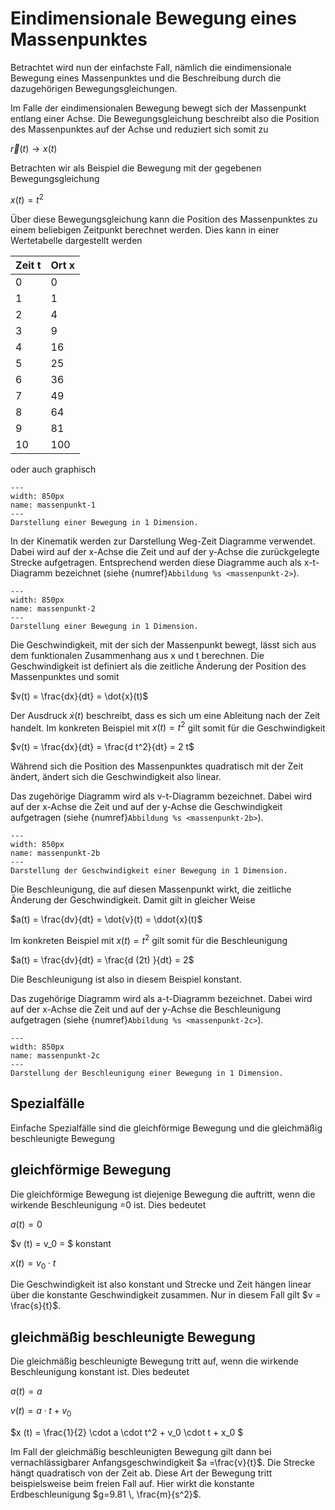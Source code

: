 # Eindimensionale Bewegung eines Massenpunktes

Betrachtet wird nun der einfachste Fall, nämlich die eindimensionale Bewegung eines Massenpunktes und die Beschreibung durch die dazugehörigen Bewegungsgleichungen. 

Im Falle der eindimensionalen Bewegung bewegt sich der Massenpunkt entlang einer Achse. Die Bewegungsgleichung beschreibt also die Position des Massenpunktes auf der Achse und reduziert sich somit zu

$\vec{r}(t) \longrightarrow x(t)$

Betrachten wir als Beispiel die Bewegung mit der gegebenen Bewegungsgleichung

$x(t) = t^2$

Über diese Bewegungsgleichung kann die Position des Massenpunktes zu einem beliebigen Zeitpunkt berechnet werden.
Dies kann in einer Wertetabelle dargestellt werden


|Zeit t| Ort x|
|-----|-----|
|0  |0  |
|1  |1   |
|2  |4   |
|3  |9   |
|4  |16   |
|5  |25   |
|6  |36   |
|7  |49   |
|8  |64   |
|9  |81   |
|10 |100   |

oder auch graphisch

```{figure} Bilder/1d_0.png
---
width: 850px
name: massenpunkt-1
---
Darstellung einer Bewegung in 1 Dimension.
 ```

In der Kinematik werden zur Darstellung Weg-Zeit Diagramme verwendet. Dabei wird auf der x-Achse die Zeit und auf der y-Achse die zurückgelegte Strecke aufgetragen. Entsprechend werden diese Diagramme auch als x-t-Diagramm bezeichnet  (siehe {numref}`Abbildung %s <massenpunkt-2>`).

```{figure} Bilder/1-dim-movement.png
---
width: 850px
name: massenpunkt-2
---
Darstellung einer Bewegung in 1 Dimension.
 ```

Die Geschwindigkeit, mit der sich der Massenpunkt bewegt, lässt sich aus dem funktionalen Zusammenhang aus x und t berechnen. Die Geschwindigkeit ist definiert als die zeitliche Änderung der Position des Massenpunktes und somit

$v(t) = \frac{dx}{dt} = \dot{x}(t)$

Der Ausdruck $\dot{x}(t)$ beschreibt, dass es sich um eine Ableitung nach der Zeit handelt.
Im konkreten Beispiel mit $x(t) = t^2$ gilt somit für die Geschwindigkeit

$v(t) = \frac{dx}{dt} = \frac{d t^2}{dt} = 2 t$

Während sich die Position des Massenpunktes quadratisch mit der Zeit ändert, ändert sich die Geschwindigkeit also linear.

Das zugehörige Diagramm wird als v-t-Diagramm bezeichnet. Dabei wird auf der x-Achse die Zeit und auf der y-Achse die Geschwindigkeit aufgetragen (siehe {numref}`Abbildung %s <massenpunkt-2b>`). 

```{figure} Bilder/1-dim-movement-v.png
---
width: 850px
name: massenpunkt-2b
---
Darstellung der Geschwindigkeit einer Bewegung in 1 Dimension.
 ```

Die Beschleunigung, die auf diesen Massenpunkt wirkt, die zeitliche Änderung der Geschwindigkeit. Damit gilt in gleicher Weise

$a(t) = \frac{dv}{dt} = \dot{v}(t) = \ddot{x}(t)$

Im konkreten Beispiel mit $x(t) = t^2$ gilt somit für die Beschleunigung

$a(t) =  \frac{dv}{dt} =  \frac{d (2t) }{dt} = 2$

Die Beschleunigung ist also in diesem Beispiel konstant. 

Das zugehörige Diagramm wird als a-t-Diagramm bezeichnet. Dabei wird auf der x-Achse die Zeit und auf der y-Achse die Beschleunigung aufgetragen (siehe {numref}`Abbildung %s <massenpunkt-2c>`). 

```{figure} Bilder/1-dim-movement-a.png
---
width: 850px
name: massenpunkt-2c
---
Darstellung der Beschleunigung einer Bewegung in 1 Dimension.
 ```

## Spezialfälle 

Einfache Spezialfälle sind die gleichförmige Bewegung und die gleichmäßig beschleunigte Bewegung

## gleichförmige Bewegung

Die gleichförmige Bewegung ist diejenige Bewegung die auftritt, wenn die wirkende Beschleunigung =0 ist. 
Dies bedeutet

$a (t) = 0$

$v (t) = v_0 = $ konstant

$x (t) = v_0 \cdot t$

Die Geschwindigkeit ist also konstant und Strecke und Zeit hängen linear über die konstante Geschwindigkeit zusammen. Nur in diesem Fall gilt $v = \frac{s}{t}$.

## gleichmäßig beschleunigte Bewegung

Die gleichmäßig beschleunigte Bewegung tritt auf, wenn die wirkende Beschleunigung konstant ist.
Dies bedeutet

$a (t) = a$

$v (t) = a \cdot t + v_0$ 

$x (t) = \frac{1}{2} \cdot a \cdot t^2 + v_0 \cdot t + x_0 $

Im Fall der gleichmäßig beschleunigten Bewegung gilt dann bei vernachlässigbarer Anfangsgeschwindigkeit $a =\frac{v}{t}$. Die Strecke hängt quadratisch von der Zeit ab. 
Diese Art der Bewegung tritt beispielsweise beim freien Fall auf. Hier wirkt die konstante Erdbeschleunigung $g=9.81 \, \frac{m}{s^2}$.